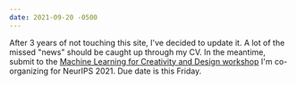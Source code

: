 ```yaml
---
date: 2021-09-20 -0500
---
```

After 3 years of not touching this site, I've decided to update it. A lot of the missed "news" should be caught up through my CV. In the meantime, submit to the [Machine Learning for Creativity and Design workshop](https://neuripscreativityworkshop.github.io/2021/) I'm co-organizing for NeurIPS 2021. Due date is this Friday.
